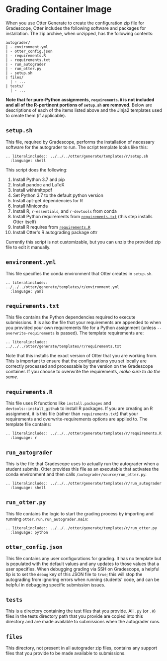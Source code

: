 # Grading Container Image

When you use Otter Generate to create the configuration zip file for Gradescope, Otter includes the following software and packages for installation. The zip archive, when unzipped, has the following contents:

```
autograder/
| - environment.yml
| - otter_config.json
| - requirements.R
| - requirements.txt
| - run_autograder
| - run_otter.py
| - setup.sh
| files/
  | - ...
| tests/
  | - ...
```

**Note that for pure-Python assignments, `requirements.R` is not included and all of the R-pertinent portions of `setup.sh` are removed.** Below are descriptions of each of the items listed above and the Jinja2 templates used to create them (if applicable).

## `setup.sh`

This file, required by Gradescope, performs the installation of necessary software for the autograder to run. The script template looks like this:

```eval_rst
.. literalinclude:: ../../../otter/generate/templates/r/setup.sh
  :language: shell
```

This script does the following:

1. Install Python 3.7 and pip
2. Install pandoc and LaTeX
3. Install wkhtmltopdf
4. Set Python 3.7 to the default python version
5. Install apt-get dependencies for R
6. Install Miniconda
7. Install R, `r-essentials`, and `r-devtools` from conda
8. Install Python requirements from [`requirements.txt`](#requirements.txt) (this step installs Otter itself)
9. Install R requires from [`requirements.R`](#requirements.R)
10. Install Otter's R autograding package ottr

Currently this script is not customizable, but you can unzip the provided zip file to edit it manually.

## `environment.yml`

This file specifies the conda environment that Otter creates in `setup.sh`.

```eval_rst
.. literalinclude:: ../../../otter/generate/templates/r/environment.yml
  :language: yaml
```

## `requirements.txt`

This file contains the Python dependencies required to execute submissions. It is also the file that your requirements are appended to when you provided your own requirements file   for a Python assignment (unless `--overwrite-requirements` is passed). The template requirements are:

```eval_rst
.. literalinclude:: ../../../otter/generate/templates/r/requirements.txt
```

Note that this installs the exact version of Otter that you are working from. This is important to ensure that the configurations you set locally are correctly processed and processable by the version on the Gradescope container. If you choose to overwrite the requirements, _make sure to do the same._

## `requirements.R`

This file uses R functions like `install.packages` and `devtools::install_github` to install R packages. If you are creating an R assignment, it is this file (rather than `requirements.txt`) that your requirements and overwrite-requirements options are applied to. The template file contains:

```eval_rst
.. literalinclude:: ../../../otter/generate/templates/r/requirements.R
  :language: r
```

## `run_autograder`

This is the file that Gradescope uses to actually run the autograder when a student submits. Otter provides this file as an executable that activates the conda environment and then calls `/autograder/source/run_otter.py`:

```eval_rst
.. literalinclude:: ../../../otter/generate/templates/r/run_autograder
  :language: shell
```

## `run_otter.py`

This file contains the logic to start the grading process by importing and running `otter.run.run_autograder.main`:

```eval_rst
.. literalinclude:: ../../../otter/generate/templates/r/run_otter.py
  :language: python
```

## `otter_config.json`

This file contains any user configurations for grading. It has no template but is populated with the default values and any updates to those values that a user specifies. When debugging grading via SSH on Gradescope, a helpful tip is to set the `debug` key of this JSON file to `true`; this will stop the autograding from ignoring errors when running students' code, and can be helpful in debugging specific submission issues.

## `tests`

This is a directory containing the test files that you provide. All `.py` (or `.R`) files in the tests directory path that you provide are copied into this directory and are made available to submissions when the autograder runs.

## `files`

This directory, not present in all autograder zip files, contains any support files that you provide to be made available to submissions.
